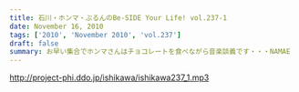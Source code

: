 ```yaml
---
title: 石川・ホンマ・ぶるんのBe-SIDE Your Life! vol.237-1
date: November 16, 2010
tags: ['2010', 'November 2010', 'vol.237']
draft: false
summary: お早い集合でホンマさんはチョコレートを食べながら音楽談義です・・・NAMAE
---
```


http://project-phi.ddo.jp/ishikawa/ishikawa237_1.mp3
